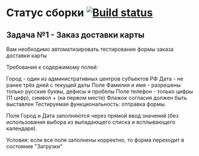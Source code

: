 # Статус сборки [![Build status](https://ci.appveyor.com/api/projects/status/cn21yqi77mcdigbd?svg=true)](https://ci.appveyor.com/project/Kirilova2022/2-2-selenide)

## Задача №1 - Заказ доставки карты
Вам необходимо автоматизировать тестирование формы заказа доставки карты

Требования к содержимому полей:

Город - один из административных центров субъектов РФ
Дата - не ранее трёх дней с текущей даты
Поле Фамилия и имя - разрешены только русские буквы, дефисы и пробелы
Поле телефон - только цифры (11 цифр), символ + (на первом месте)
Флажок согласия должен быть выставлен
Тестируемая функциональность: отправка формы.

Поля Город и Дата заполняются через прямой ввод значений (без использования выбора из выпадающего списка и всплывающего календаря).

Условия: если все поля заполнены корректно, то форма переходит в состояние "Загрузки"
